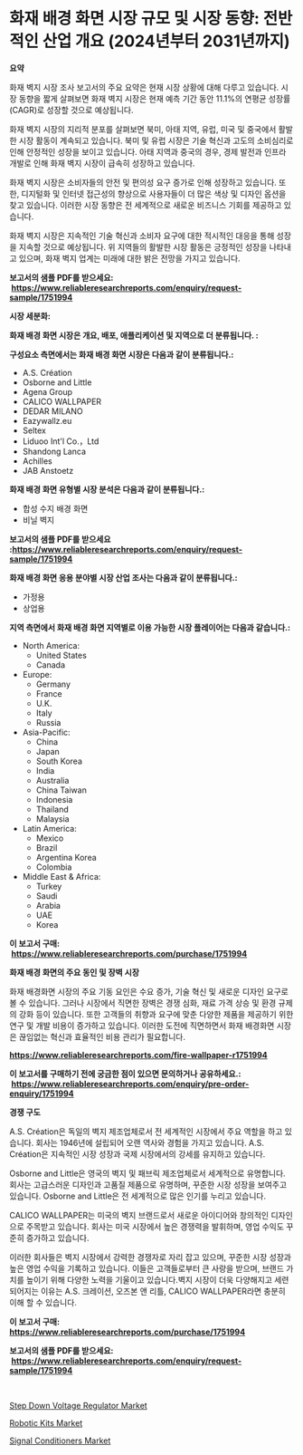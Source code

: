 <p><h1>화재 배경 화면 시장 규모 및 시장 동향: 전반적인 산업 개요 (2024년부터 2031년까지)</h1></p><p><strong>요약</strong></p>
<p><p>화재 벽지 시장 조사 보고서의 주요 요약은 현재 시장 상황에 대해 다루고 있습니다. 시장 동향을 짧게 살펴보면 화재 벽지 시장은 현재 예측 기간 동안 11.1%의 연평균 성장률(CAGR)로 성장할 것으로 예상됩니다. </p><p>화재 벽지 시장의 지리적 분포를 살펴보면 북미, 아태 지역, 유럽, 미국 및 중국에서 활발한 시장 활동이 계속되고 있습니다. 북미 및 유럽 시장은 기술 혁신과 고도의 소비심리로 인해 안정적인 성장을 보이고 있습니다. 아태 지역과 중국의 경우, 경제 발전과 인프라 개발로 인해 화재 벽지 시장이 급속히 성장하고 있습니다.</p><p>화재 벽지 시장은 소비자들의 안전 및 편의성 요구 증가로 인해 성장하고 있습니다. 또한, 디지털화 및 인터넷 접근성의 향상으로 사용자들이 더 많은 색상 및 디자인 옵션을 찾고 있습니다. 이러한 시장 동향은 전 세계적으로 새로운 비즈니스 기회를 제공하고 있습니다.</p><p>화재 벽지 시장은 지속적인 기술 혁신과 소비자 요구에 대한 적시적인 대응을 통해 성장을 지속할 것으로 예상됩니다. 위 지역들의 활발한 시장 활동은 긍정적인 성장을 나타내고 있으며, 화재 벽지 업계는 미래에 대한 밝은 전망을 가지고 있습니다.</p></p>
<p><strong>보고서의 샘플 PDF를 받으세요: &nbsp;<a href="https://www.reliableresearchreports.com/enquiry/request-sample/1751994">https://www.reliableresearchreports.com/enquiry/request-sample/1751994</a></strong></p>
<p><strong>시장 세분화:</strong></p>
<p><strong> 화재 배경 화면 시장은 개요, 배포, 애플리케이션 및 지역으로 더 분류됩니다. :</strong></p>
<p><strong>구성요소 측면에서는 화재 배경 화면 시장은 다음과 같이 분류됩니다.:</strong></p>
<p><ul><li>A.S. Création</li><li>Osborne and Little</li><li>Agena Group</li><li>CALICO WALLPAPER</li><li>DEDAR MILANO</li><li>Eazywallz.eu</li><li>Seltex</li><li>Liduoo Int'l Co.，Ltd</li><li>Shandong Lanca</li><li>Achilles</li><li>JAB Anstoetz</li></ul></p>
<p><strong> 화재 배경 화면 유형별 시장 분석은 다음과 같이 분류됩니다.:</strong></p>
<p><ul><li>합성 수지 배경 화면</li><li>비닐 벽지</li></ul></p>
<p><strong>보고서의 샘플 PDF를 받으세요 :<a href="https://www.reliableresearchreports.com/enquiry/request-sample/1751994">https://www.reliableresearchreports.com/enquiry/request-sample/1751994</a></strong></p>
<p><strong> 화재 배경 화면 응용 분야별 시장 산업 조사는 다음과 같이 분류됩니다.:</strong></p>
<p><ul><li>가정용</li><li>상업용</li></ul></p>
<p><strong>지역 측면에서 화재 배경 화면 지역별로 이용 가능한 시장 플레이어는 다음과 같습니다.:</strong></p>
<p><ul>
    <li>
        North America:
        <ul>
            <li>United States</li>
            <li>Canada</li>
        </ul>
    </li>
    <li>
        Europe:
        <ul>
            <li>Germany</li>
            <li>France</li>
            <li>U.K.</li>
            <li>Italy</li>
            <li>Russia</li>
        </ul>
    </li>
    <li>
        Asia-Pacific:
        <ul>
            <li>China</li>
            <li>Japan</li>
            <li>South Korea</li>
            <li>India</li>
            <li>Australia</li>
            <li>China Taiwan</li>
            <li>Indonesia</li>
            <li>Thailand</li>
            <li>Malaysia</li>
        </ul>
    </li>
    <li>
        Latin America:
        <ul>
            <li>Mexico</li>
            <li>Brazil</li>
            <li>Argentina Korea</li>
            <li>Colombia</li>
        </ul>
    </li>
    <li>
        Middle East & Africa:
        <ul>
            <li>Turkey</li>
            <li>Saudi</li>
            <li>Arabia</li>
            <li>UAE</li>
            <li>Korea</li>
        </ul>
    </li>
    </ul></p>
<p><strong>이 보고서 구매: &nbsp;<a href="https://www.reliableresearchreports.com/purchase/1751994">https://www.reliableresearchreports.com/purchase/1751994</a></strong></p>
<p><strong>화재 배경 화면의 주요 동인 및 장벽 시장</strong></p>
<p><p>화재 배경화면 시장의 주요 기동 요인은 수요 증가, 기술 혁신 및 새로운 디자인 요구로 볼 수 있습니다. 그러나 시장에서 직면한 장벽은 경쟁 심화, 재료 가격 상승 및 환경 규제의 강화 등이 있습니다. 또한 고객들의 취향과 요구에 맞춘 다양한 제품을 제공하기 위한 연구 및 개발 비용이 증가하고 있습니다. 이러한 도전에 직면하면서 화재 배경화면 시장은 끊임없는 혁신과 효율적인 비용 관리가 필요합니다.</p></p>
<p><strong><a href="https://www.reliableresearchreports.com/fire-wallpaper-r1751994">https://www.reliableresearchreports.com/fire-wallpaper-r1751994</a></strong></p>
<p><strong>이 보고서를 구매하기 전에 궁금한 점이 있으면 문의하거나 공유하세요.: &nbsp;<a href="https://www.reliableresearchreports.com/enquiry/pre-order-enquiry/1751994">https://www.reliableresearchreports.com/enquiry/pre-order-enquiry/1751994</a></strong></p>
<p><strong>경쟁 구도</strong></p>
<p><p>A.S. Création은 독일의 벽지 제조업체로서 전 세계적인 시장에서 주요 역할을 하고 있습니다. 회사는 1946년에 설립되어 오랜 역사와 경험을 가지고 있습니다. A.S. Création은 지속적인 시장 성장과 국제 시장에서의 강세를 유지하고 있습니다.</p><p>Osborne and Little은 영국의 벽지 및 패브릭 제조업체로서 세계적으로 유명합니다. 회사는 고급스러운 디자인과 고품질 제품으로 유명하며, 꾸준한 시장 성장을 보여주고 있습니다. Osborne and Little은 전 세계적으로 많은 인기를 누리고 있습니다.</p><p>CALICO WALLPAPER는 미국의 벽지 브랜드로서 새로운 아이디어와 창의적인 디자인으로 주목받고 있습니다. 회사는 미국 시장에서 높은 경쟁력을 발휘하며, 영업 수익도 꾸준히 증가하고 있습니다.</p><p>이러한 회사들은 벽지 시장에서 강력한 경쟁자로 자리 잡고 있으며, 꾸준한 시장 성장과 높은 영업 수익을 기록하고 있습니다. 이들은 고객들로부터 큰 사랑을 받으며, 브랜드 가치를 높이기 위해 다양한 노력을 기울이고 있습니다.벽지 시장이 더욱 다양해지고 세련되어지는 이유는 A.S. 크레이션, 오즈본 앤 리틀, CALICO WALLPAPER라면 충분히 이해 할 수 있습니다.</p></p>
<p><strong>이 보고서 구매: &nbsp; <a href="https://www.reliableresearchreports.com/purchase/1751994">https://www.reliableresearchreports.com/purchase/1751994</a></strong></p>
<p><strong>보고서의 샘플 PDF를 받으세요: &nbsp;<a href="https://www.reliableresearchreports.com/enquiry/request-sample/1751994">https://www.reliableresearchreports.com/enquiry/request-sample/1751994</a></strong><strong></strong></p>
<p>&nbsp;</p>
<p><p><a href="https://nifty-kite-d51.notion.site/Step-Down-Voltage-Regulator-Market-The-Key-To-Successful-Business-Strategy-Forecast-Till-2031-af81d02ab86647d0a128c90b2406518a">Step Down Voltage Regulator Market</a></p><p><a href="https://ivy-potential-64b.notion.site/Robotic-Kits-Market-Outlook-Industry-Overview-and-Forecast-2024-to-2031-cb29ce319e87436ca09f6c7ca53fee6a">Robotic Kits Market</a></p><p><a href="https://five-trouble-98a.notion.site/Signal-Conditioners-Market-Exploring-Market-Share-Market-Trends-and-Future-Growth-d440a88d546f40b38c99273e677e9a8d">Signal Conditioners Market</a></p></p>